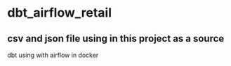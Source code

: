 # dbt_airflow_retail

## csv and json file using in this project as a source

dbt using with airflow in docker
